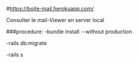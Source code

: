#https://boite-mail.herokuapp.com/

Consulter le mail-Viewer en server local

###procedure:
-bundle install --without production

-rails db:migrate

-rails s


